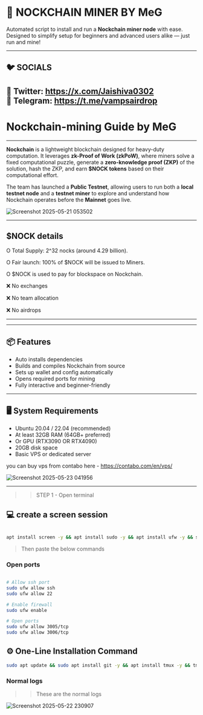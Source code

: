 # 🚀 NOCKCHAIN MINER BY MeG

Automated script to install and run a **Nockchain miner node** with ease. Designed to simplify setup for beginners and advanced users alike — just run and mine!

---

## 🐦 SOCIALS
🔗 Twitter:  https://x.com/Jaishiva0302      
💬 Telegram: https://t.me/vampsairdrop 
---

# Nockchain-mining Guide by MeG


---

**Nockchain** is a lightweight blockchain designed for heavy-duty computation. It leverages **zk-Proof of Work (zkPoW)**, where miners solve a fixed computational puzzle, generate a **zero-knowledge proof (ZKP)** of the solution, hash the ZKP, and earn **\$NOCK tokens** based on their computational effort.

The team has launched a **Public Testnet**, allowing users to run both a **local testnet node** and a **testnet miner** to explore and understand how Nockchain operates before the **Mainnet** goes live.


![Screenshot 2025-05-21 053502](https://github.com/user-attachments/assets/ad102b46-32e8-4018-9569-3c7a00aaaaeb)

---

## $NOCK details 

O Total Supply: 2^32 nocks (around 4.29 billion).

O Fair launch: 100% of $NOCK will be issued to Miners.

O $NOCK is used to pay for blockspace on Nockchain.

❌ No exchanges

❌ No team allocation

❌ No airdrops

---

---
## 📦 Features

- Auto installs dependencies
- Builds and compiles Nockchain from source
- Sets up wallet and config automatically
- Opens required ports for mining
- Fully interactive and beginner-friendly

---

## 🖥️ System Requirements

- Ubuntu 20.04 / 22.04 (recommended)
- At least 32GB RAM (64GB+ preferred)
- Or GPU (RTX3090 OR RTX4090)
- 20GB disk space
- Basic VPS or dedicated server

you can buy vps from contabo here - https://contabo.com/en/vps/

![Screenshot 2025-05-23 041956](https://github.com/user-attachments/assets/92bb9967-0201-420a-ac66-5bb4a580a24c)

---

>> STEP 1 - Open terminal


## 💻 create a screen session

```bash 

apt install screen -y && apt install sudo -y && apt install ufw -y && screen -S nockminer

```
> Then paste the below commands 

### Open ports 

```bash

# Allow ssh port
sudo ufw allow ssh
sudo ufw allow 22

# Enable firewall
sudo ufw enable

# Open ports
sudo ufw allow 3005/tcp
sudo ufw allow 3006/tcp

```
## ⚙️ One-Line Installation Command

```bash
sudo apt update && sudo apt install git -y && apt install tmux -y && tmux && apt install ufw -y && git clone https://github.com/MeG0302/Nockchain-by-meg && cd Nockchain-by-meg && chmod +x setup.sh && ./setup.sh

```

### Normal logs 

>> These are the normal logs

![Screenshot 2025-05-22 230907](https://github.com/user-attachments/assets/b394c87b-9ff6-42c3-94ba-737ddebb2de7)
